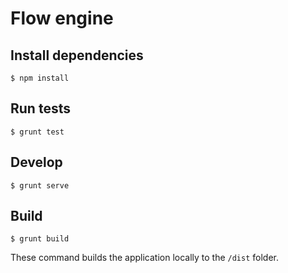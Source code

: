 # Flow engine
## Install dependencies

    $ npm install

## Run tests

    $ grunt test
    
## Develop

    $ grunt serve

## Build
    
    $ grunt build

These command builds the application locally to the `/dist` folder.
